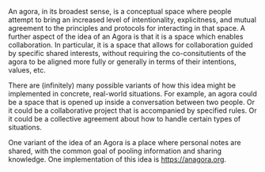 
An agora, in its broadest sense, is a conceptual space where people attempt to bring an increased level of intentionality, explicitness, and mutual agreement to the principles and protocols for interacting in that space. A further aspect of the idea of an Agora is that it is a space which enables collaboration. In particular, it is a space that allows for collaboration guided by specific shared interests, without requiring the co-consitutients of the agora to be aligned more fully or generally in terms of their intentions, values, etc. 

There are (infinitely) many possible variants of how this idea might be implemented in concrete, real-world situations. For example, an agora could be a space that is opened up inside a conversation between two people. Or it could be a collaborative project that is accompanied by specified rules. Or it could be a collective agreement about how to handle certain types of situations. 

One variant of the idea of an Agora is a place where personal notes are shared, with the common goal of pooling information and sharing knowledge. One implementation of this idea is https://anagora.org.